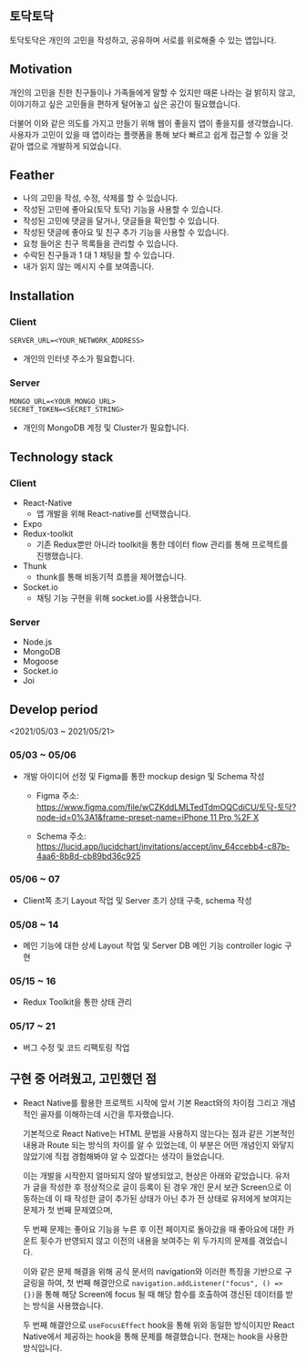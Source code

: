 ## 토닥토닥
토닥토닥은 개인의 고민을 작성하고, 공유하며 서로를 위로해줄 수 있는 앱입니다.

## Motivation
개인의 고민을 친한 친구들이나 가족들에게 말할 수 있지만 때론 나라는 걸 밝히지 않고,
이야기하고 싶은 고민들을 편하게 털어놓고 싶은 공간이 필요했습니다.

더불어 이와 같은 의도를 가지고 만들기 위해 웹이 좋을지 앱이 좋을지를 생각했습니다.
사용자가 고민이 있을 때 앱이라는 플랫폼을 통해 보다 빠르고 쉽게 접근할 수 있을 것 같아
앱으로 개발하게 되었습니다.

## Feather
- 나의 고민을 작성, 수정, 삭제를 할 수 있습니다.
- 작성된 고민에 좋아요(토닥 토닥) 기능을 사용할 수 있습니다.
- 작성된 고민에 댓글을 달거나, 댓글들을 확인할 수 있습니다.
- 작성된 댓글에 좋아요 및 친구 추가 기능을 사용할 수 있습니다.
- 요청 들어온 친구 목록들을 관리할 수 있습니다.
- 수락된 친구들과 1 대 1 채팅을 할 수 있습니다.
- 내가 읽지 않는 메시지 수를 보여줍니다.

## Installation
### Client
```
SERVER_URL=<YOUR_NETWORK_ADDRESS>
```
- 개인의 인터넷 주소가 필요합니다.

### Server
```
MONGO_URL=<YOUR_MONGO_URL>
SECRET_TOKEN=<SECRET_STRING>
```

- 개인의 MongoDB 계정 및 Cluster가 필요합니다.

## Technology stack
### Client
- React-Native
  - 앱 개발을 위해 React-native를 선택했습니다.
- Expo
- Redux-toolkit
  - 기존 Redux뿐만 아니라 toolkit을 통한 데이터 flow 관리를 통해
    프로젝트를 진행했습니다.
- Thunk
  - thunk를 통해 비동기적 흐름을 제어했습니다.
- Socket.io
  - 채팅 기능 구현을 위해 socket.io를 사용했습니다.

### Server
- Node.js
- MongoDB
- Mogoose
- Socket.io
- Joi


## Develop period
<2021/05/03 ~ 2021/05/21>

### 05/03 ~ 05/06
- 개발 아이디어 선정 및 Figma를 통한 mockup design 및 Schema 작성
  - Figma 주소: [https://www.figma.com/file/wCZKddLMLTedTdmOQCdiCU/토닥-토닥?node-id=0%3A1&frame-preset-name=iPhone 11 Pro %2F X](https://www.figma.com/file/wCZKddLMLTedTdmOQCdiCU/%ED%86%A0%EB%8B%A5-%ED%86%A0%EB%8B%A5?node-id=0%3A1&frame-preset-name=iPhone%2011%20Pro%20%2F%20X)

  - Schema 주소: https://lucid.app/lucidchart/invitations/accept/inv_64ccebb4-c87b-4aa6-8b8d-cb89bd36c925

### 05/06 ~ 07
- Client쪽 초기 Layout 작업 및 Server 초기 상태 구축, schema 작성

### 05/08 ~ 14
- 메인 기능에 대한 상세 Layout 작업 및 Server DB 메인 기능 controller logic 구현

### 05/15 ~ 16
- Redux Toolkit을 통한 상태 관리

### 05/17 ~ 21
- 버그 수정 및 코드 리팩토링 작업

## 구현 중 어려웠고, 고민했던 점
- React Native를 활용한 프로젝트 시작에 앞서 기본 React와의 차이점 그리고
  개념적인 골자를 이해하는데 시간을 투자했습니다.

  기본적으로 React Native는 HTML 문법을 사용하지 않는다는 점과 같은 기본적인 내용과
  Route 되는 방식의 차이를 알 수 있었는데, 이 부분은 어떤 개념인지 와닿지 않았기에
  직접 경험해봐야 알 수 있겠다는 생각이 들었습니다.

  이는 개발을 시작한지 얼마되지 않아 발생되었고, 현상은 아래와 같았습니다.
  유저가 글을 작성한 후 정상적으로 글이 등록이 된 경우 개인 문서 보관 Screen으로 이동하는데
  이 때 작성한 글이 추가된 상태가 아닌 추가 전 상태로 유저에게 보여지는 문제가 첫 번째 문제였으며,

  두 번째 문제는 좋아요 기능을 누른 후 이전 페이지로 돌아갔을 때 좋아요에 대한 카운트 횟수가 반영되지 않고
  이전의 내용을 보여주는 위 두가지의 문제를 겪었습니다.

  이와 같은 문제 해결을 위해 공식 문서의 navigation와 이러한 특징을 기반으로 구글링을 하여,
  첫 번째 해결안으로 `navigation.addListener("focus", () => {})`을 통해
  해당 Screen에 focus 될 때 해당 함수를 호출하여 갱신된 데이터를 받는 방식을 사용했습니다.

  두 번째 해결안으로 `useFocusEffect` hook을 통해 위와 동일한 방식이지만
  React Native에서 제공하는 hook을 통해 문제를 해결했습니다. 현재는 hook을 사용한 방식입니다.
